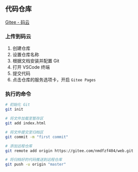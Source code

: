 ## 代码仓库

[Gitee - 码云](https://gitee.com/)

### 上传到码云

1. 创建仓库
2. 设置仓库名称
3. 根据文档安装并配置 Git
4. 打开 VSCode 终端
5. 提交代码
6. 点击仓库的服务选项卡，开启 `Gitee Pages`

### 执行的命令

```bash
# 初始化 Git
git init

# 将文件加载至暂存区
git add index.html

# 将文件提交至归档区
git commit -m "first commit"

# 添加远程仓库
git remote add origin https://gitee.com/nmdfzf404/web.git

# 将归档好的代码推送到远程仓库
git push -u origin "master"
```